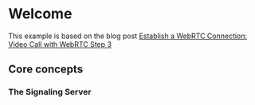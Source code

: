 # Welcome

This example is based on the blog post [Establish a WebRTC Connection: Video Call with WebRTC Step 3](https://levelup.gitconnected.com/establishing-the-webrtc-connection-videochat-with-javascript-step-3-48d4ae0e9ea4)

## Core concepts

### The Signaling Server
